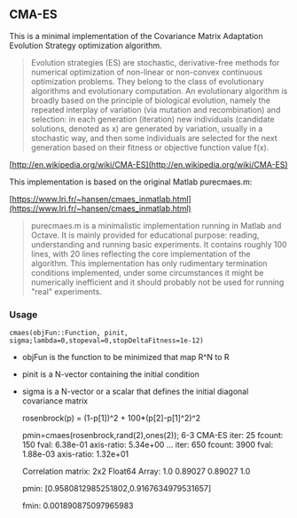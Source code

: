 ## CMA-ES ##

This is a minimal implementation of the Covariance Matrix Adaptation Evolution Strategy optimization algorithm.

>Evolution strategies (ES) are stochastic, derivative-free methods for numerical optimization of non-linear or non-convex continuous optimization problems. They belong to the class of evolutionary algorithms and evolutionary computation. An evolutionary algorithm is broadly based on the principle of biological evolution, namely the repeated interplay of variation (via mutation and recombination) and selection: in each generation (iteration) new individuals (candidate solutions, denoted as x) are generated by variation, usually in a stochastic way, and then some individuals are selected for the next generation based on their fitness or objective function value f(x).

[http://en.wikipedia.org/wiki/CMA-ES](http://en.wikipedia.org/wiki/CMA-ES)

This implementation is based on the original Matlab purecmaes.m:

[https://www.lri.fr/~hansen/cmaes_inmatlab.html](https://www.lri.fr/~hansen/cmaes_inmatlab.html)

>purecmaes.m is a minimalistic implementation running in Matlab and Octave. It is mainly provided for educational purpose: reading, understanding and running basic experiments. It contains roughly 100 lines, with 20 lines reflecting the core implementation of the algorithm. This implementation has only rudimentary termination conditions implemented, under some circumstances it might be numerically inefficient and it should probably not be used for running "real" experiments.

### Usage ###

    cmaes(objFun::Function, pinit, sigma;lambda=0,stopeval=0,stopDeltaFitness=1e-12)

- objFun is the function to be minimized that map R^N to R
- pinit is a N-vector containing the initial condition 
- sigma is a N-vector or a scalar that defines the initial diagonal covariance matrix


	rosenbrock(p) = (1-p[1])^2 + 100*(p[2]-p[1]^2)^2
		
	pmin=cmaes(rosenbrock,rand(2),ones(2));
	6-3 CMA-ES
	iter: 25 	 fcount: 150 	 fval: 6.38e-01 	 axis-ratio: 5.34e+00 
	...
	iter: 650 	 fcount: 3900 	 fval: 1.88e-03 	 axis-ratio: 1.32e+01 

	Correlation matrix:
	2x2 Float64 Array:
	 1.0      0.89027
	 0.89027  1.0    

	pmin:
	[0.9580812985251802,0.9167634979531657]

	fmin:
	0.001890875097965983
	